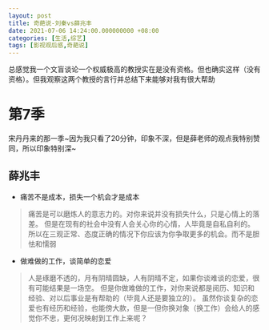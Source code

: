 ```yaml
---
layout: post
title: 奇葩说-刘秦vs薛兆丰
date: 2021-07-06 14:24:00.000000000 +08:00
categories: [生活,综艺]
tags: [影视观后感,奇葩说]
---
```

总感觉我一个文盲谈论一个权威极高的教授实在是没有资格。但也确实这样（没有资格）。但我观察这两个教授的言行并总结下来能够对我有很大帮助

# 第7季
宋丹丹来的那一季~因为我只看了20分钟，印象不深，但是薛老师的观点我特别赞同，所以印象特别深~

## 薛兆丰  

* 痛苦不是成本，损失一个机会才是成本  
> 痛苦是可以磨炼人的意志力的。对你来说并没有损失什么，只是心情上的落差。
但是在现有的社会中没有人会关心你的心情，人毕竟是自私自利的。所以在三观正常、态度正确的情况下你应该为你争取更多的机会。而不是胆怯和懦弱

* 做难做的工作，谈简单的恋爱  
> 人是琢磨不透的，月有阴晴圆缺，人有阴晴不定，如果你谈难谈的恋爱，很有可能结果是一场空。
但是你做难做的工作，对你来说都是阅历、知识和经验、对以后事业是有帮助的（毕竟人还是要独立的）。
虽然你谈复杂的恋爱也有经历和经验，也能傍大款，但是一但你换对象（换工作）会给人的感觉你不忠，更何况映射到工作上来呢？
